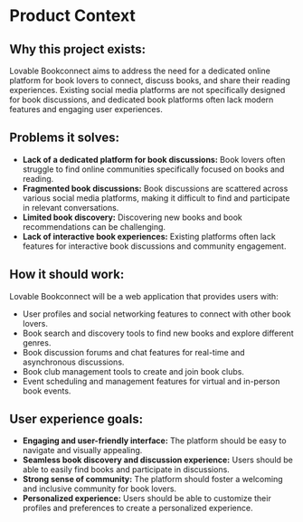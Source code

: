 # Product Context

## Why this project exists:

Lovable Bookconnect aims to address the need for a dedicated online platform for book lovers to connect, discuss books, and share their reading experiences. Existing social media platforms are not specifically designed for book discussions, and dedicated book platforms often lack modern features and engaging user experiences.

## Problems it solves:

- **Lack of a dedicated platform for book discussions:** Book lovers often struggle to find online communities specifically focused on books and reading.
- **Fragmented book discussions:** Book discussions are scattered across various social media platforms, making it difficult to find and participate in relevant conversations.
- **Limited book discovery:** Discovering new books and book recommendations can be challenging.
- **Lack of interactive book experiences:** Existing platforms often lack features for interactive book discussions and community engagement.

## How it should work:

Lovable Bookconnect will be a web application that provides users with:

- User profiles and social networking features to connect with other book lovers.
- Book search and discovery tools to find new books and explore different genres.
- Book discussion forums and chat features for real-time and asynchronous discussions.
- Book club management tools to create and join book clubs.
- Event scheduling and management features for virtual and in-person book events.

## User experience goals:

- **Engaging and user-friendly interface:** The platform should be easy to navigate and visually appealing.
- **Seamless book discovery and discussion experience:** Users should be able to easily find books and participate in discussions.
- **Strong sense of community:** The platform should foster a welcoming and inclusive community for book lovers.
- **Personalized experience:** Users should be able to customize their profiles and preferences to create a personalized experience.